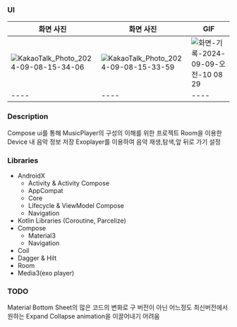 
### UI

| 화면 사진 | 화면 사진 | GIF |
| ---- | ---- | ---- |
|  ![KakaoTalk_Photo_2024-09-08-15-34-06](https://github.com/user-attachments/assets/324745f6-b900-4d2e-bb44-876430d7a2be)    | ![KakaoTalk_Photo_2024-09-08-15-33-59](https://github.com/user-attachments/assets/3d7ecfdf-bbc1-4ff0-90c2-d8bf874da40a)   | ![화면-기록-2024-09-09-오전-10 08 29](https://github.com/user-attachments/assets/198e1e28-8f1f-4e2e-8dc2-28780e657b7a)    |
| ---- | ---- | ---- |


### Description

Compose ui를 통해 MusicPlayer의 구성의 이해를 위한 프로젝트
Room을 이용한 Device 내 음악 정보 저장
Exoplayer를 이용하여 음악 재생,탐색,앞 뒤로 가기 설정



### Libraries

- AndroidX
  - Activity & Activity Compose
  - AppCompat
  - Core
  - Lifecycle & ViewModel Compose
  - Navigation
- Kotlin Libraries (Coroutine, Parcelize)
- Compose
  - Material3
  - Navigation
- Coil
- Dagger & Hilt
- Room
- Media3(exo player)


### TODO

Material Bottom Sheet의 많은 코드의 변화로 구 버전이 아닌 어느정도 최신버전에서 원하는  Expand Collapse animation을 이끌어내기 어려움


